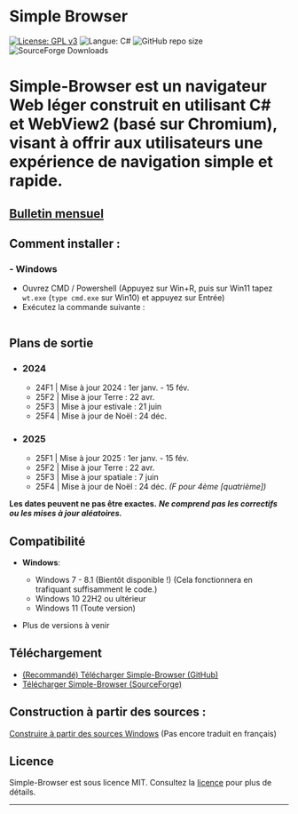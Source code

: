 # Simple Browser
[![License: GPL v3](https://img.shields.io/github/license/DanielLMcGuire/Simple-Browser?style=flat-square)](https://www.gnu.org/licenses/old-licenses/gpl-3.0) ![Langue: C#](https://img.shields.io/badge/Langue-C%23-178600?style=flat-square) ![GitHub repo size](https://img.shields.io/github/repo-size/DanielLMcGuire/Simple-Browser?style=flat-square) ![SourceForge Downloads](https://img.shields.io/sourceforge/dm/simple-browser?style=flat-square)

# Simple-Browser est un navigateur Web léger construit en utilisant C# et WebView2 (basé sur Chromium), visant à offrir aux utilisateurs une expérience de navigation simple et rapide.

## [Bulletin mensuel](https://github.com/DanielLMcGuire/Simple-Browser/blob/main/docs/Monthly%20Updates.md)

## Comment installer :
### - Windows
  - Ouvrez CMD / Powershell (Appuyez sur Win+R, puis sur Win11 tapez ```wt.exe``` (```type cmd.exe``` sur Win10) et appuyez sur Entrée)
  - Exécutez la commande suivante :
    ```PowerShell
    ```

## Plans de sortie
- ### 2024
  - 24F1 | Mise à jour 2024 : 1er janv. - 15 fév.
  - 25F2 | Mise à jour Terre : 22 avr.
  - 25F3 | Mise à jour estivale : 21 juin
  - 25F4 | Mise à jour de Noël : 24 déc.
- ### 2025
  - 25F1 | Mise à jour 2025 : 1er janv. - 15 fév.
  - 25F2 | Mise à jour Terre : 22 avr.
  - 25F3 | Mise à jour spatiale : 7 juin
  - 25F4 | Mise à jour de Noël : 24 déc.
 *(F pour 4ème [quatrième])*

**Les dates peuvent ne pas être exactes.**
***Ne comprend pas les correctifs ou les mises à jour aléatoires.***

## Compatibilité
- **Windows**:
  - Windows 7 - 8.1 (Bientôt disponible !) (Cela fonctionnera en trafiquant suffisamment le code.)
  - Windows 10 22H2 ou ultérieur
  - Windows 11 (Toute version)

- Plus de versions à venir

## Téléchargement
- [(Recommandé) Télécharger Simple-Browser (GitHub)](https://github.com/DanielLMcGuire/Simple-Browser/releases/latest)
- [Télécharger Simple-Browser (SourceForge)](https://sourceforge.net/projects/simple-browser/files/latest/download)

## Construction à partir des sources :
[Construire à partir des sources Windows](https://github.com/DanielLMcGuire/Simple-Browser/tree/main/scripts/windows_build)
(Pas encore traduit en français)

## Licence
Simple-Browser est sous licence MIT. Consultez la [licence](https://github.com/DanielLMcGuire/Simple-Browser?tab=MIT-1-ov-file) pour plus de détails.

---
